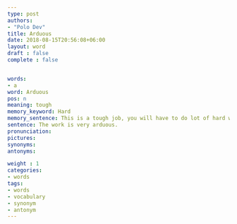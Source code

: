```yaml
---
type: post
authors:
- "Polo Dev"
title: Arduous
date: 2018-08-15T20:56:08+06:00
layout: word
draft : false
complete : false


words:
- a
word: Arduous
pos: n
meaning: tough
memory_keyword: Hard
memory_sentence: This is a tough job, you will have to do lot of hard work.
sentence: The work is very arduous.
pronunciation:
pictures:
synonyms:
antonyms:

weight : 1
categories:
- words
tags:
- words
- vocabulary
- synonym
- antonym
---
```


